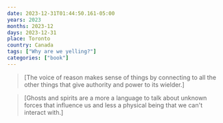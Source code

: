 ```yaml
---
date: 2023-12-31T01:44:50.161-05:00
years: 2023
months: 2023-12
days: 2023-12-31
place: Toronto
country: Canada
tags: ["Why are we yelling?"]
categories: ["book"]
---
```

> [The voice of reason makes sense of things by connecting to all the other things that give authority and power to its wielder.]

> [Ghosts and spirits are a more a language to talk about unknown forces that influence us and less a physical being that we can't interact with.]
